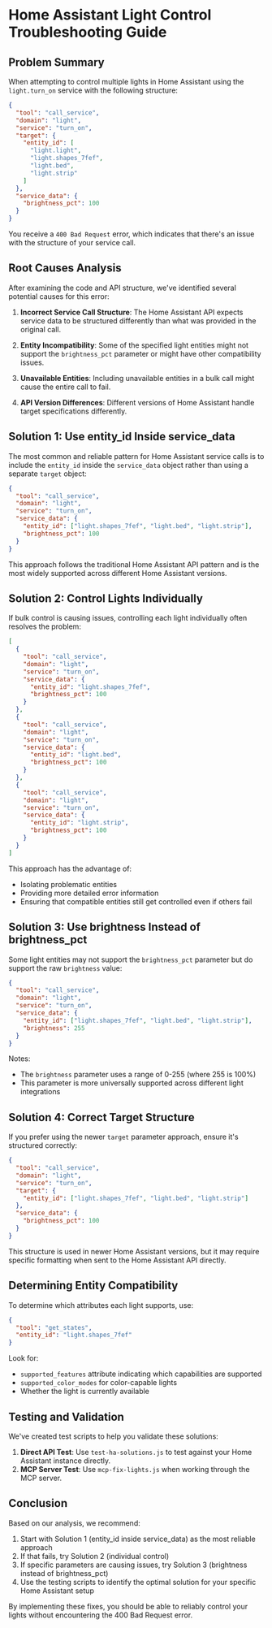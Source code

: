 # Home Assistant Light Control Troubleshooting Guide

## Problem Summary

When attempting to control multiple lights in Home Assistant using the `light.turn_on` service with the following structure:

```json
{
  "tool": "call_service",
  "domain": "light",
  "service": "turn_on",
  "target": {
    "entity_id": [
      "light.light",
      "light.shapes_7fef",
      "light.bed",
      "light.strip"
    ]
  },
  "service_data": {
    "brightness_pct": 100
  }
}
```

You receive a `400 Bad Request` error, which indicates that there's an issue with the structure of your service call.

## Root Causes Analysis

After examining the code and API structure, we've identified several potential causes for this error:

1. **Incorrect Service Call Structure**: The Home Assistant API expects service data to be structured differently than what was provided in the original call.

2. **Entity Incompatibility**: Some of the specified light entities might not support the `brightness_pct` parameter or might have other compatibility issues.

3. **Unavailable Entities**: Including unavailable entities in a bulk call might cause the entire call to fail.

4. **API Version Differences**: Different versions of Home Assistant handle target specifications differently.

## Solution 1: Use entity_id Inside service_data

The most common and reliable pattern for Home Assistant service calls is to include the `entity_id` inside the `service_data` object rather than using a separate `target` object:

```json
{
  "tool": "call_service",
  "domain": "light",
  "service": "turn_on",
  "service_data": {
    "entity_id": ["light.shapes_7fef", "light.bed", "light.strip"],
    "brightness_pct": 100
  }
}
```

This approach follows the traditional Home Assistant API pattern and is the most widely supported across different Home Assistant versions.

## Solution 2: Control Lights Individually

If bulk control is causing issues, controlling each light individually often resolves the problem:

```json
[
  {
    "tool": "call_service",
    "domain": "light",
    "service": "turn_on",
    "service_data": {
      "entity_id": "light.shapes_7fef",
      "brightness_pct": 100
    }
  },
  {
    "tool": "call_service",
    "domain": "light",
    "service": "turn_on",
    "service_data": {
      "entity_id": "light.bed",
      "brightness_pct": 100
    }
  },
  {
    "tool": "call_service",
    "domain": "light",
    "service": "turn_on",
    "service_data": {
      "entity_id": "light.strip",
      "brightness_pct": 100
    }
  }
]
```

This approach has the advantage of:

- Isolating problematic entities
- Providing more detailed error information
- Ensuring that compatible entities still get controlled even if others fail

## Solution 3: Use brightness Instead of brightness_pct

Some light entities may not support the `brightness_pct` parameter but do support the raw `brightness` value:

```json
{
  "tool": "call_service",
  "domain": "light",
  "service": "turn_on",
  "service_data": {
    "entity_id": ["light.shapes_7fef", "light.bed", "light.strip"],
    "brightness": 255
  }
}
```

Notes:

- The `brightness` parameter uses a range of 0-255 (where 255 is 100%)
- This parameter is more universally supported across different light integrations

## Solution 4: Correct Target Structure

If you prefer using the newer `target` parameter approach, ensure it's structured correctly:

```json
{
  "tool": "call_service",
  "domain": "light",
  "service": "turn_on",
  "target": {
    "entity_id": ["light.shapes_7fef", "light.bed", "light.strip"]
  },
  "service_data": {
    "brightness_pct": 100
  }
}
```

This structure is used in newer Home Assistant versions, but it may require specific formatting when sent to the Home Assistant API directly.

## Determining Entity Compatibility

To determine which attributes each light supports, use:

```json
{
  "tool": "get_states",
  "entity_id": "light.shapes_7fef"
}
```

Look for:

- `supported_features` attribute indicating which capabilities are supported
- `supported_color_modes` for color-capable lights
- Whether the light is currently available

## Testing and Validation

We've created test scripts to help you validate these solutions:

1. **Direct API Test**: Use `test-ha-solutions.js` to test against your Home Assistant instance directly.
2. **MCP Server Test**: Use `mcp-fix-lights.js` when working through the MCP server.

## Conclusion

Based on our analysis, we recommend:

1. Start with Solution 1 (entity_id inside service_data) as the most reliable approach
2. If that fails, try Solution 2 (individual control)
3. If specific parameters are causing issues, try Solution 3 (brightness instead of brightness_pct)
4. Use the testing scripts to identify the optimal solution for your specific Home Assistant setup

By implementing these fixes, you should be able to reliably control your lights without encountering the 400 Bad Request error.
